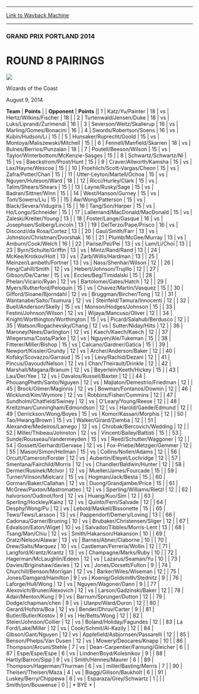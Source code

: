 
---
[Link to Wayback Machine](https://web.archive.org/web/20140815090554/http://magic.wizards.com/en/events/coverage/gppor14/r8pairings)

[_metadata_:description]:- "TeamPoints OpponentPoints 1Katz/Yu/Painter18vsHertz/Wilkins/Fischer18 2Turtenwald/Jensen/Duke18vsLuks/Liprandi/Zurimendi16 3Severson/Weitz/Skallerup16vsMarling/Gomes/Bonacini16 4Swords/Robertson/Soens16vsKubin/Hudson/L"
[_metadata_:generator]:- "Drupal 7 (http://drupal.org)"
[_metadata_:node]:- "258306"
[_metadata_:publish_date]:- "2014-08-09"
[_metadata_:source]:- "div-main"
[_metadata_:title]:- "ROUND 8 PAIRINGS"
[_metadata_:wayback_capture_timestamp]:- "2014-08-15 09:05:54"
[_metadata_:wayback_raw_url]:- "https://web.archive.org/web/20140815090554id_/http://magic.wizards.com/en/events/coverage/gppor14/r8pairings"
[_metadata_:wayback_url]:- "http://magic.wizards.com/en/events/coverage/gppor14/r8pairings"
---





### GRAND PRIX PORTLAND 2014


ROUND 8 PAIRINGS
================



![](https://media.magic.wizards.com/styles/auth_small/public/images/person/wizards_authorpic_larger.jpg)

Wizards of the Coast




August 9, 2014
 









 **Team** | **Points** |  | **Opponent** | **Points** ||  1 | Katz/Yu/Painter | 18 | vs | Hertz/Wilkins/Fischer | 18 |
|  2 | Turtenwald/Jensen/Duke | 18 | vs | Luks/Liprandi/Zurimendi | 16 |
|  3 | Severson/Weitz/Skallerup | 16 | vs | Marling/Gomes/Bonacini | 16 |
|  4 | Swords/Robertson/Soens | 16 | vs | Kubin/Hudson/Li | 15 |
|  5 | Hunsaker/Ruprecht/Goold | 15 | vs | Montoya/Maliszewski/Mitchell | 15 |
|  6 | Fennell/Manfield/Skarren | 18 | vs | Bulnes/Berrios/Punzalan | 18 |
|  7 | Poutell/Beeson/Wilson | 15 | vs | Taylor/Winterbottom/McKenzie-Sasges | 15 |
|  8 | Schwartz/Schwartz/Ni | 15 | vs | Baeckstrom/Prost/Hunt | 15 |
|  9 | Craver/Allworth/Kamsha | 15 | vs | Lax/Hayne/Wescoe | 15 |
|  10 | Froehlich/Scott-Vargas/Cheon | 15 | vs | Zafra/Potter/Chan | 15 |
|  11 | Utter-Leyton/Martell/Ochoa | 15 | vs | Nguyen/Huteson/Ward | 18 |
|  12 | Ricci/Hurley/Clark | 15 | vs | Talim/Shears/Shears | 15 |
|  13 | Layne/Rusky/Sage | 15 | vs | Badran/Sittner/Winn | 15 |
|  14 | West/Hanson/Gurney | 15 | vs | Tom/Sowers/Liu | 15 |
|  15 | Aw/Wong/Patterson | 15 | vs | Black/Severa/Vidugiris | 15 |
|  16 | Tang/Son/Harper | 15 | vs | Ho/Longo/Schneider | 15 |
|  17 | Lallemand/MacDonald/MacDonald | 15 | vs | Zaleski/Kreiter/Young | 13 |
|  18 | Foster/Lange/Gasque | 16 | vs | Josephsen/Solberg/Lincoln | 13 |
|  19 | DelTerzo/Pape/Prisco | 16 | vs | Disconzi/da Rosa/Cortez | 13 |
|  20 | Gaul/Smith/Farr | 13 | vs | Johnston/Christman/Dvorshak | 16 |
|  21 | Plumb/McGee/Murray | 13 | vs | Amburn/Cook/Welch | 16 |
|  22 | Parise/Pei/Pei | 13 | vs | Lam/Li/Choi | 13 |
|  23 | Byrn/Schulte/Griffin | 13 | vs | Mintz/Rand/Rand | 13 |
|  24 | McKee/Krotkov/Holt | 13 | vs | Zarb/Willis/Hardman | 13 |
|  25 | Meinzer/Lambeth/Fortner | 13 | vs | Nass/Shenhar/Wilson | 12 |
|  26 | Feng/Cahill/Smith | 12 | vs | Hebert/Johnson/Trujillo | 12 |
|  27 | Gibson/De/Carter | 15 | vs | Eccles/Beg/Timidalski | 15 |
|  28 | Phelan/Vicario/Ryan | 12 | vs | Bartolomei/Gates/Hatch | 12 |
|  29 | Myers/Rutherford/Peloquin | 15 | vs | Chavez/Martin/Vasquez | 15 |
|  30 | Gifford/Sloane/Bjorndahl | 12 | vs | Bruggman/Bircher/Tong | 12 |
|  31 | Wantanabe/Saito/Tsumura | 12 | vs | Steinfeld/Tamura/Innocenti | 12 |
|  32 | Buell/Anderson/Skelly | 15 | vs | Monson/Hodges/Johnson | 15 |
|  33 | Festini/Johnson/Wilson | 12 | vs | Wijaya/Mancuso/Oliver | 12 |
|  34 | Knight/Worthington/Worthington | 15 | vs | Picard/Salahub/Berdusco | 12 |
|  35 | Watson/Rogachevsky/Chang | 12 | vs | Sutter/Niday/Hilts | 12 |
|  36 | Maroney/Nees/Darlington | 12 | vs | Kaech/Kaech/Kaech | 12 |
|  37 | Wiegersma/Costa/Parke | 12 | vs | Nguyen/Ale/Tukeman | 15 |
|  38 | Fitterer/Miller/Bishop | 15 | vs | Calcano/Gardner/Gatica | 15 |
|  39 | Newport/Kissler/Grundy | 12 | vs | Archer/Anderson/Baker | 12 |
|  40 | Kofsky/Scovazzo/Garraud | 15 | vs | Levy/Rachid/Dezani | 12 |
|  41 | Pincus/Davoudi/Nelson | 12 | vs | Chan/Theirault/Drinkle | 12 |
|  42 | Marshall/Magana/Branum | 12 | vs | Beyerlein/Keeth/Hickey | 15 |
|  43 | Lau/Der/Yee | 12 | vs | Davalos/Russell/Baxter | 12 |
|  44 | PhouangPheth/Santo/Nguyen | 12 | vs | Majlaton/Demestrio/Friedman | 12 |
|  45 | Brock/Gilmer/Maginnis | 12 | vs | Bowman/Fontanos/Downin | 12 |
|  46 | Wicklund/Kim/Wymore | 12 | vs | Robbins/Fisher/Cummins | 12 |
|  47 | Sundholm/Chatfield/Swiney | 12 | vs | O'Leary/Young/Reese | 12 |
|  48 | Kreitzman/Cunningham/Edmondson | 12 | vs | Harold/Gaede/Edmund | 12 |
|  49 | Derrickson/Wong/Boyes | 15 | vs | Komor/Kassari/Morphis | 12 |
|  50 | Tao/Hwang/Brown | 15 | vs | Walker/Girard/Ziemba | 12 |
|  51 | Alexandre/Medeiros/Lamego | 12 | vs | Chrobak/Bercovich/Wedding | 12 |
|  52 | Miller/Thibeau/Johnston | 12 | vs | Vincent/Bailey/Battisti | 15 |
|  53 | Sunde/Rousseau/Vandermeyden | 15 | vs | Reed/Schutter/Waggoner | 12 |
|  54 | Gossett/Gerhardt/Gervase | 12 | vs | Fox-Priebe/Metzger/Gemmer | 12 |
|  55 | Mason/Simon/Hellman | 15 | vs | Collins/Nollen/Adams | 12 |
|  56 | Orcutt/Cameron/Forster | 12 | vs | Aubertin/Eleyet/Lochridge | 12 |
|  57 | Smentana/Fairchild/Morris | 12 | vs | Chandler/Baldwin/Hunter | 12 |
|  58 | Dermer/Rusinek/McIvor | 12 | vs | Mueller/James/Fourcade | 15 |
|  59 | Turner/Vinson/Mielcarz | 15 | vs | Hogman/Jack/Besta | 15 |
|  60 | Gorman/Baker/Callahan | 12 | vs | Duong/Grandjambe/Price | 15 |
|  61 | McGrew/Paxton/Mastromatteo | 12 | vs | Sperling/Williams/Rietzl | 12 |
|  62 | halvorson/Oudinot/ford | 12 | vs | Huang/Kuo/Sim | 12 |
|  63 | Sperling/Hockley/Kainz | 12 | vs | Quinto/Ferri/Salvade | 12 |
|  64 | Desphy/Wong/Pu | 12 | vs | Lebold/Maskell/Bissonette | 15 |
|  65 | Tews/Tews/Larsson | 13 | vs | Pappendorf/Demery/Loving | 13 |
|  66 | Cadonau/Garner/Bruning | 10 | vs | Brubaker/Christensen/Sliger | 12 |
|  67 | Edvalson/Eaton/Wiget | 10 | vs | Salvador/Tibbles/Morris-Lent | 13 |
|  68 | Tsang/Man/Chiu | 12 | vs | Smith/Hakanson/Hakanson | 10 |
|  69 | Oratz/Nelson/Alawar | 13 | vs | Barnes/Abner/Claborne | 10 |
|  70 | Drew/Salts/Marquez | 10 | vs | Castleman/Ferreria/Wollin | 12 |
|  71 | Langford/Krantz/Krantz | 13 | vs | Champagne/Marks/Ruby | 10 |
|  72 | Hagerman/McLaughlin/Edeen | 12 | vs | Lazarus/Seaman/Yu | 10 |
|  73 | Davies/Briginshaw/davies | 12 | vs | Jones/Dorsett/Fulton | 9 |
|  74 | Churchill/Benson/Morrigan | 12 | vs | Barker/Wiles/Wiseman | 12 |
|  75 | Jones/Damgard/Hamilton | 9 | vs | Koenig/Goldsmith/Stednitz | 9 |
|  76 | Laforge/Hull/Wong | 12 | vs | Nguyen/Wagoner/Dann | 9 |
|  77 | Alexovich/Bruner/Alexovich | 12 | vs | Larson/Gadzinski/Baker | 12 |
|  78 | Adair/Menton/Kung | 9 | vs | Barnum/Sprunger/Dutton | 12 |
|  79 | Dodge/chapman/chen | 9 | vs | Ulanpv/Ward/Duron | 12 |
|  80 | Gerard/Hofstra/Boa | 12 | vs | Bender/Dhruv/Carter | 9 |
|  81 | Butler/Butler/Kostov | 9 | vs | He/Betts/Wong | 12 |
|  82 | Steier/Johnson/Collier | 12 | vs | Boland/Holiday/Fagundes | 12 |
|  83 | La Ford/Lake/Miller | 12 | vs | Cook/Schmit/Al-Kazily | 12 |
|  84 | Gibson/Gant/Nguyen | 12 | vs | Applefield/Asbjornsen/Passarelli | 12 |
|  85 | Benson/Phelps/Van Dusen | 12 | vs | Mowery/Deocares/Knapp | 10 |
|  86 | Thompson/Arcuni/Stehle | 7 | vs | Dean-Carpentier/Farnung/Gleicher | 6 |
|  87 | Espe/Espe/Espe | 6 | vs | Lindner/Boyd/Kolesnikov | 9 |
|  88 | Hartly/Barron/Sipp | 9 | vs | Smith/Hennes/Maurer | 6 |
|  89 | Thompson/Hagerman/Thurman | 6 | vs | miller/Basting/Merris | 7 |
|  90 | Theisen/Theisen/Maza | 4 | vs | Biaggi/Gilison/Baukholt | 6 |
|  91 | Luskey/Berry/Chippewa | 6 | vs | Esparaza/Grey/Schwartz | 1 |
|  | Smith/jon/Bouwense | 0 |  | \* BYE \* |







 
 


  







